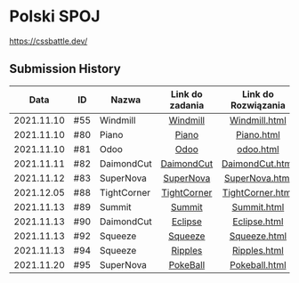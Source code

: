 Polski SPOJ
=================
https://cssbattle.dev/

Submission History
------------------
|Data      |ID  |Nazwa              | Link do zadania                              | Link do Rozwiązania                                | Poziom         |
|----------|:-----:|-------------------|:--------------------------------------------:|:--------------------------------------------------:|-------------|
|2021.11.10|#55|Windmill| [Windmill](https://cssbattle.dev/play/55)|[Windmill.html](https://github.com/Seqiiu/CCS-Battle/blob/main/MySolution/%2355-Windmill/Answer.html)| easy |
|2021.11.10|#80|Piano| [Piano](https://cssbattle.dev/play/80)|[Piano.html](https://github.com/Seqiiu/CCS-Battle/blob/main/MySolution/%2380-Piano/Answer.html)| easy |
|2021.11.10|#81|Odoo| [Odoo](https://cssbattle.dev/play/81)|[odoo.html](https://github.com/Seqiiu/CCS-Battle/blob/main/MySolution/%2381-Odoo/Answer.html)| easy |
|2021.11.11|#82|DaimondCut| [DaimondCut](https://cssbattle.dev/play/82)|[DaimondCut.html](https://github.com/Seqiiu/CCS-Battle/blob/main/MySolution/%2381-Odoo/Answer.html)| easy |
|2021.11.12|#83|SuperNova| [SuperNova](https://cssbattle.dev/play/83)|[SuperNova.html](https://github.com/Seqiiu/CCS-Battle/blob/main/MySolution/%2381-Odoo/Answer.html)| easy |
|2021.12.05|#88|TightCorner| [TightCorner](https://cssbattle.dev/play/88)|[TightCorner.html](https://github.com/Seqiiu/CCS-Battle/blob/main/MySolution/%2388-TightCorner/Answer.html)| easy |
|2021.11.13|#89|Summit| [Summit](https://cssbattle.dev/play/89)|[Summit.html](https://github.com/Seqiiu/CCS-Battle/blob/main/MySolution/%2389-Summit/Answer.html)| easy |
|2021.11.13|#90|DaimondCut| [Eclipse](https://cssbattle.dev/play/90)|[Eclipse.html](https://github.com/Seqiiu/CCS-Battle/blob/main/MySolution/%2390-Eclipse/Answer.html)| easy |
|2021.11.13|#92|Squeeze| [Squeeze](https://cssbattle.dev/play/92)|[Squeeze.html](https://github.com/Seqiiu/CCS-Battle/blob/main/MySolution/%2392-Squeeze/Answer.html)| easy |
|2021.11.13|#94|Squeeze| [Ripples](https://cssbattle.dev/play/94)|[Ripples.html](https://github.com/Seqiiu/CCS-Battle/tree/main/MySolution/%2394-Ripples)| easy |
|2021.11.20|#95|SuperNova| [PokeBall](https://cssbattle.dev/play/95)|[Pokeball.html](https://github.com/Seqiiu/CCS-Battle/blob/main/MySolution/%2395-Pokeball/Answer.html)| easy |
